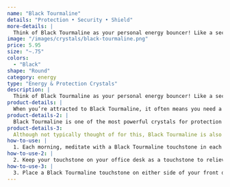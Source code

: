 ```yaml
---
name: "Black Tourmaline"
details: "Protection • Security • Shield"
more-details: |
  Think of Black Tourmaline as your personal energy bouncer! Like a security guard for the spirit, it always has your back.
image: "/images/crystals/black-tourmaline.png"
price: 5.95
size: "~.75"
colors:
  - "Black"
shape: "Round"
category: energy
type: "Energy & Protection Crystals"
description: |
  Think of Black Tourmaline as your personal energy bouncer! Like a security guard for the spirit, it always has your back. Sometimes all we need is to know that we’re protected. When worries seem to pile up in your chest, it can be hard to breathe, let alone know how to confront the challenges ahead. Work with a Black Tourmaline touchstone to feel protected, secure and remind yourself that there’s nothing you can’t handle.
product-details: |
  When you’re attracted to Black Tourmaline, it often means you need a release in tension, and allow your spirit the extra layer of protection and comfort. Allow your black tourmaline to help you to detox from all the toxic thoughts that are holding your emotions captive. This is like a juice cleanse for the soul. It purges stress and tensions from the aura, and leaves you feeling lighter.
product-details-2: |
  Black Tourmaline is one of the most powerful crystals for protection and elimination of negative energy. It helps to put an energetic boundary between you and others, so that you don’t pick up unwanted energies. Use your Black Tourmaline touchstones in a meditation each morning to create a shield of protection around your body before you leave your home.
product-details-3:
  Although not typically thought of for this, Black Tourmaline is also one of the most powerful crystals for anxiety. When you feel yourself getting overwhelmed, or if you're having an anxiety attack, hold a Black Tourmaline touchstone in each hand and you will feel its energy sucking the negativity, fear and bad vibes out of your body.
how-to-use: |
  1. Each morning, meditate with a Black Tourmaline touchstone in each hand to clear any negativity and create a shield of energetic protection.
how-to-use-2: |
  2. Keep your touchstone on your office desk as a touchstone to relieve stress and tension. When you feel overwhelmed or anxious during the work day, grab your touchstone, close your eyes and take 11 deep breaths in through the nose and out through the mouth.
how-to-use-3: |
  3. Place a Black Tourmaline touchstone on either side of your front door to create a barrier of protection as people go in and out of your space.
---
```

